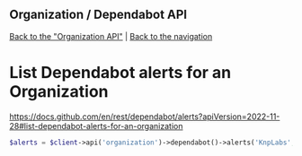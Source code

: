 ## Organization / Dependabot API

[Back to the "Organization API"](../../organization.md) | [Back to the navigation](../../README.md)

# List Dependabot alerts for an Organization

https://docs.github.com/en/rest/dependabot/alerts?apiVersion=2022-11-28#list-dependabot-alerts-for-an-organization

```php
$alerts = $client->api('organization')->dependabot()->alerts('KnpLabs', ['severity' => 'critical']);
```
